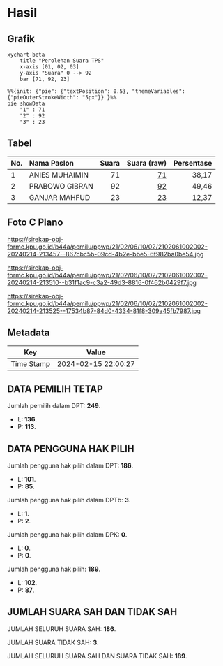 # Hasil

## Grafik

```mermaid
xychart-beta
    title "Perolehan Suara TPS"
    x-axis [01, 02, 03]
    y-axis "Suara" 0 --> 92
    bar [71, 92, 23]
```

```mermaid
%%{init: {"pie": {"textPosition": 0.5}, "themeVariables": {"pieOuterStrokeWidth": "5px"}} }%%
pie showData
    "1" : 71
    "2" : 92
    "3" : 23
```

## Tabel

| No. | Nama Paslon    | Suara | Suara (raw) | Persentase |
|:--- |:-------------- | -----:| -----------:| ----------:|
| 1   | ANIES MUHAIMIN | 71    | [71][p-1]   | 38,17      |
| 2   | PRABOWO GIBRAN | 92    | [92][p-2]   | 49,46      |
| 3   | GANJAR MAHFUD  | 23    | [23][p-3]   | 12,37      |


[p-1]: https://github.com/gigit-pemilu/pemilu-2024-21-kepulauan-riau/blob/main/pilpres/hitung-suara/sub/21-kepulauan-riau/sub/02-karimun/sub/06-buru/sub/1002-lubuk-puding/sub/002-tps/sub/paslon-1.txt
[p-2]: https://github.com/gigit-pemilu/pemilu-2024-21-kepulauan-riau/blob/main/pilpres/hitung-suara/sub/21-kepulauan-riau/sub/02-karimun/sub/06-buru/sub/1002-lubuk-puding/sub/002-tps/sub/paslon-2.txt
[p-3]: https://github.com/gigit-pemilu/pemilu-2024-21-kepulauan-riau/blob/main/pilpres/hitung-suara/sub/21-kepulauan-riau/sub/02-karimun/sub/06-buru/sub/1002-lubuk-puding/sub/002-tps/sub/paslon-3.txt

## Foto C Plano

https://sirekap-obj-formc.kpu.go.id/b44a/pemilu/ppwp/21/02/06/10/02/2102061002002-20240214-213457--867cbc5b-09cd-4b2e-bbe5-6f982ba0be54.jpg

https://sirekap-obj-formc.kpu.go.id/b44a/pemilu/ppwp/21/02/06/10/02/2102061002002-20240214-213510--b31f1ac9-c3a2-49d3-8816-0f462b0429f7.jpg

https://sirekap-obj-formc.kpu.go.id/b44a/pemilu/ppwp/21/02/06/10/02/2102061002002-20240214-213525--17534b87-84d0-4334-81f8-309a45fb7987.jpg


## Metadata

| Key        | Value               |
| ---------- | ------------------- |
| Time Stamp | 2024-02-15 22:00:27 |


## DATA PEMILIH TETAP

Jumlah pemilih dalam DPT: **249**.
 * L: **136**.
 * P: **113**.

## DATA PENGGUNA HAK PILIH

Jumlah pengguna hak pilih dalam DPT: **186**.
 * L: **101**.
 * P: **85**.

Jumlah pengguna hak pilih dalam DPTb: **3**.
 * L: **1**.
 * P: **2**.

Jumlah pengguna hak pilih dalam DPK: **0**.
 * L: **0**.
 * P: **0**.

Jumlah pengguna hak pilih: **189**.
 * L: **102**.
 * P: **87**.

## JUMLAH SUARA SAH DAN TIDAK SAH

JUMLAH SELURUH SUARA SAH: **186**.

JUMLAH SUARA TIDAK SAH: **3**.

JUMLAH SELURUH SUARA SAH DAN SUARA TIDAK SAH: **189**.


